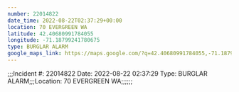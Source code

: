 ```yaml
---
number: 22014822
date_time: 2022-08-22T02:37:29+00:00
location: 70 EVERGREEN WA
latitude: 42.40680991784055
longitude: -71.18799241780675
type: BURGLAR ALARM
google_maps_link: https://maps.google.com/?q=42.40680991784055,-71.18799241780675
---
```


;;;Incident #: 22014822   Date: 2022-08-22 02:37:29   Type: BURGLAR ALARM;;;Location: 70 EVERGREEN WA;;;;;;
